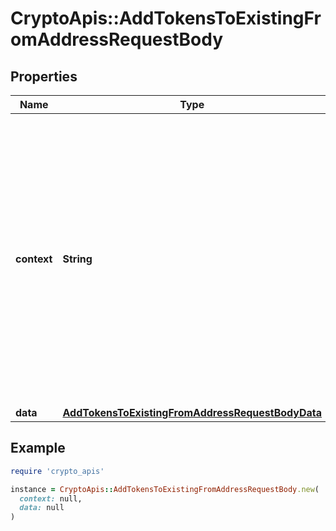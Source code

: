 # CryptoApis::AddTokensToExistingFromAddressRequestBody

## Properties

| Name | Type | Description | Notes |
| ---- | ---- | ----------- | ----- |
| **context** | **String** | In batch situations the user can use the context to correlate responses with requests. This property is present regardless of whether the response was successful or returned as an error. &#x60;context&#x60; is specified by the user. | [optional] |
| **data** | [**AddTokensToExistingFromAddressRequestBodyData**](AddTokensToExistingFromAddressRequestBodyData.md) |  |  |

## Example

```ruby
require 'crypto_apis'

instance = CryptoApis::AddTokensToExistingFromAddressRequestBody.new(
  context: null,
  data: null
)
```

